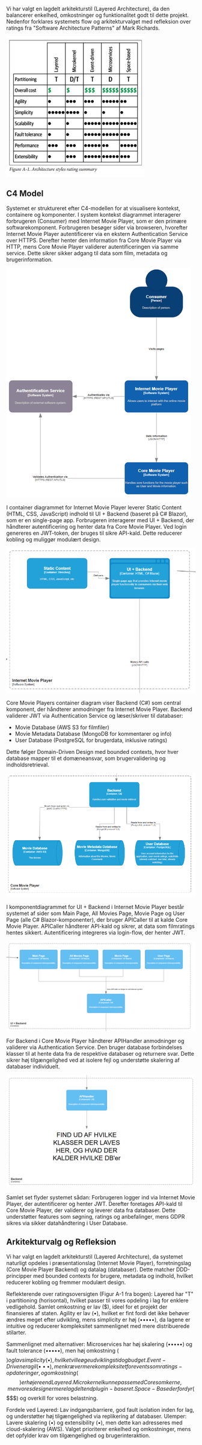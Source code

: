 Vi har valgt en lagdelt arkitekturstil (Layered Architecture), da den balancerer enkelhed, omkostninger og funktionalitet godt til dette projekt. Nedenfor forklares systemets flow og arkitekturvalget med refleksion over ratings fra "Software Architecture Patterns" af Mark Richards.

![alt text](./img/architecture-styles-rating.png)

## C4 Model

Systemet er struktureret efter C4-modellen for at visualisere kontekst, containere og komponenter. I system kontekst diagrammet interagerer forbrugeren (Consumer) med Internet Movie Player, som er den primære softwarekomponent. Forbrugeren besøger sider via browseren, hvorefter Internet Movie Player autentificerer via en ekstern Authentication Service over HTTPS. Derefter henter den information fra Core Movie Player via HTTP, mens Core Movie Player validerer autentificeringen via samme service. Dette sikrer sikker adgang til data som film, metadata og brugerinformation.

![alt text](./img/system-context-diagram.png)

I container diagrammet for Internet Movie Player leverer Static Content (HTML, CSS, JavaScript) indhold til UI + Backend (baseret på C# Blazor), som er en single-page app. Forbrugeren interagerer med UI + Backend, der håndterer autentificering og henter data fra Core Movie Player. Ved login genereres en JWT-token, der bruges til sikre API-kald. Dette reducerer kobling og muliggør modulært design.

![alt text](./img/container-diagram-imp.png)

Core Movie Players container diagram viser Backend (C#) som central komponent, der håndterer anmodninger fra Internet Movie Player. Backend validerer JWT via Authentication Service og læser/skriver til databaser:
- Movie Database (AWS S3 for filmfiler)
- Movie Metadata Database (MongoDB for kommentarer og info)
- User Database (PostgreSQL for brugerdata, inklusive ratings)

Dette følger Domain-Driven Design med bounded contexts, hvor hver database mapper til et domæneansvar, som brugervalidering og indholdsretrieval.

![alt text](./img/container-diagram-cmp.png)

I komponentdiagrammet for UI + Backend i Internet Movie Player består systemet af sider som Main Page, All Movies Page, Movie Page og User Page (alle C# Blazor-komponenter), der bruger APICaller til at kalde Core Movie Player. APICaller håndterer API-kald og sikrer, at data som filmratings hentes sikkert. Autentificering integreres via login-flow, der henter JWT.

![alt text](./img/component-diagram-imp.png)

For Backend i Core Movie Player håndterer APIHandler anmodninger og validerer via Authentication Service. Den bruger database forbindelses klasser til at hente data fra de respektive databaser og returnere svar. Dette sikrer høj tilgængelighed ved at isolere fejl og understøtte skalering af databaser individuelt.

![alt text](./img/component-diagram-cmp.png)

Samlet set flyder systemet sådan: Forbrugeren logger ind via Internet Movie Player, der autentificerer og henter JWT. Derefter foretages API-kald til Core Movie Player, der validerer og leverer data fra databaser. Dette understøtter features som søgning, ratings og anbefalinger, mens GDPR sikres via sikker datahåndtering i User Database.

## Arkitekturvalg og Refleksion

Vi har valgt en lagdelt arkitekturstil (Layered Architecture), da systemet naturligt opdeles i præsentationslag (Internet Movie Player), forretningslag (Core Movie Player Backend) og datalag (databaser). Dette matcher DDD-principper med bounded contexts for brugere, metadata og indhold, hvilket reducerer kobling og fremmer modulært design.

Reflekterende over ratingsoversigten (Figur A-1 fra bogen): Layered har "T" i partitioning (horisontal), hvilket passer til vores opdeling i lag for enklere vedligehold. Samlet omkostning er lav ($), ideel for et projekt der finansieres af staten. Agility er lav (•), hvilket er fint fordi det ikke behøver ændres meget efter udvikling, mens simplicity er høj (•••••), da lagene er intuitive og reducerer kompleksitet sammenlignet med mere distribuerede stilarter.

Sammenlignet med alternativer: Microservices har høj skalering (•••••) og fault tolerance (•••••), men høj omkostning ($$$$$) og lav simplicity (•), hvilket ville øge udviklingstid og budget. Event-Driven er agil (•••), men kræver mere kompleksitet for events som ratings-opdateringer, og omkostning ($$$) er højere end Layered. Microkernel kunne passe med Core som kerne, men vores design er mere lagdelt end plugin-baseret. Space-Based er for dyr ($$$$$) og overkill for vores belastning.

Fordele ved Layered: Lav indgangsbarriere, god fault isolation inden for lag, og understøtter høj tilgængelighed via replikering af databaser. Ulemper: Lavere skalering (•) og extensibility (•), men dette kan adresseres med cloud-skalering (AWS). Valget prioriterer enkelhed og omkostninger, mens det opfylder krav om tilgængelighed og brugerinteraktion.
